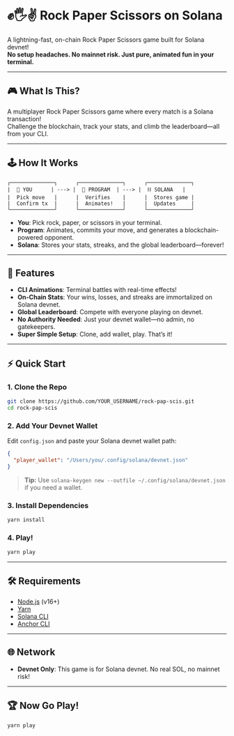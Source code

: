 # ✊🖐✌️ Rock Paper Scissors on Solana

A lightning-fast, on-chain Rock Paper Scissors game built for Solana devnet!  
**No setup headaches. No mainnet risk. Just pure, animated fun in your terminal.**

---

## 🎮 What Is This?

A multiplayer Rock Paper Scissors game where every match is a Solana transaction!  
Challenge the blockchain, track your stats, and climb the leaderboard—all from your CLI.

---

## 🕹️ How It Works

```
┌──────────────┐      ┌──────────────┐      ┌──────────────┐
|  👤 YOU      | ---> |  🤖 PROGRAM  | ---> |  ⛓️ SOLANA   |
|  Pick move   |      |  Verifies    |      |  Stores game |
|  Confirm tx  |      |  Animates!   |      |  Updates     |
└──────────────┘      └──────────────┘      └──────────────┘
```

- **You**: Pick rock, paper, or scissors in your terminal.
- **Program**: Animates, commits your move, and generates a blockchain-powered opponent.
- **Solana**: Stores your stats, streaks, and the global leaderboard—forever!

---

## 🚀 Features

- **CLI Animations**: Terminal battles with real-time effects!
- **On-Chain Stats**: Your wins, losses, and streaks are immortalized on Solana devnet.
- **Global Leaderboard**: Compete with everyone playing on devnet.
- **No Authority Needed**: Just your devnet wallet—no admin, no gatekeepers.
- **Super Simple Setup**: Clone, add wallet, play. That’s it!

---

## ⚡ Quick Start

### 1. Clone the Repo

```bash
git clone https://github.com/YOUR_USERNAME/rock-pap-scis.git
cd rock-pap-scis
```

### 2. Add Your Devnet Wallet

Edit `config.json` and paste your Solana devnet wallet path:

```json
{
  "player_wallet": "/Users/you/.config/solana/devnet.json"
}
```

> **Tip:** Use `solana-keygen new --outfile ~/.config/solana/devnet.json` if you need a wallet.

### 3. Install Dependencies

```bash
yarn install
```

### 4. Play!

```bash
yarn play
```

---

## 🛠️ Requirements

- [Node.js](https://nodejs.org/) (v16+)
- [Yarn](https://yarnpkg.com/)
- [Solana CLI](https://docs.solana.com/cli/install-solana-cli-tools)
- [Anchor CLI](https://book.anchor-lang.com/getting-started/installation.html)

---

## 🌐 Network

- **Devnet Only**: This game is for Solana devnet. No real SOL, no mainnet risk!

---

## 🏆 Now Go Play!

```bash
yarn play
```
